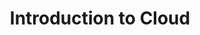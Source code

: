---
type: "course"
title: "Introduction to Cloud"
description: "Learn the fundamentals of cloud computing, including its benefits, deployment models, and service models."
weight: 3
---